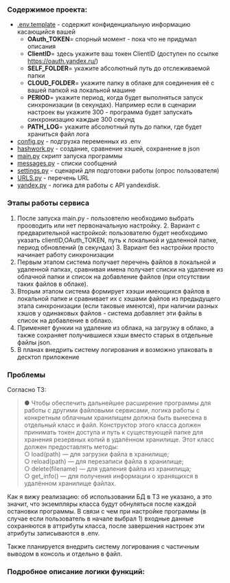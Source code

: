 ### Содержимое проекта:

* <u>.env.template</u> - содержит конфиденциальную информацию касающийся вашей
    * **OAuth_TOKEN**= спорный момент - пока что не придумал описания
    * **ClientID**= здесь укажите ваш токен ClientID (доступен по ссылке https://oauth.yandex.ru/)
    * **SELF_FOLDER**= укажите абсолютный путь до отслеживаемой папки
    * **CLOUD_FOLDER**= укажите папку в облаке для соединения её с вашей папкой на локальной машине
    * **PERIOD**= укажите период, когда будет выполняться запуск синхронизации (в секундах). Например если в
      сценарии настроек вы укажите 300 - программа будет запускать синхронизацию каждые 300 секунд
    * **PATH_LOG**= укажите абсолютный путь до папки, где будет храниться файл лога
* <u>config.py</u> - подгрузка переменных из .env
* <u>hashwork.py</u> - создание, сравнение хэшей, сохранение в json
* <u>main.py</u> скрипт запуска программы
* <u>messages.py</u> - списки сообщений
* <u>settings.py</u> - сценарий для подготовки работы (опрос пользователя)
* <u>URLS.py</u> - перечень URL
* <u>yandex.py</u> - логика для работы с API yandexdisk.

### Этапы работы сервиса

1. После запуска main.py - пользовтелю необходимо выбрать прооводить или нет первоначальную настройку. 
   2. Вариант с предварительной настройкой: пользователю будет необходимо указать clientID,OAuth_TOKEN, путь к
          локальной и
          удаленной папке, период обновлений (в секундах)
   3. Вариант без настройки просто начинает работу синхронизации
2. Первым этапом система получает перечень файлов в локальной и удаленной папках, сравнивая
   имена получает списки на удаление из облачной папки и список на
   добавление файлов (при отсутствии таких файлов в облаке).
3. Вторым этапом система формирует хээши имеющихся файлов в локальной папке и сравнивает
   их с хэшами файлов из предыдущего этапа синхронизации (если таковые имеются),
   при наличии разных хэшов у одинаковых файлов - система добавляет эти файлы в список на
   добавление в облако.
4. Применяет функии на удаление из облака, на загрузку в облако, а также сохраняет
   получившиеся хэши вместо старых в отдельные файлы json.
5. В планах внедрить систему логирования и возможно упаковать в десктоп приложение

### Проблемы

Согласно ТЗ:
> ● Чтобы обеспечить дальнейшее расширение программы для работы с другими файловыми сервисами, логика работы с
> конкретным облачным хранилищем должна быть вынесена в отдельный класс и файл. Конструктор этого класса должен
> принимать
> токен доступа и путь к существующей папке для хранения резервных копий в удалённом хранилище. Этот класс должен
> предоставлять методы:\
> ○ load(path) — для загрузки файла в хранилище;\
> ○ reload(path) — для перезаписи файла в хранилище;\
> ○ delete(filename) — для удаления файла из хранилища;\
> ○ get_info() — для получения информации о хранящихся в удалённом хранилище файлах.

Как я вижу реализацию: об использовании БД в ТЗ не указано, а это значит, что экземпляры 
класса будут обнуляться после каждой остановки программы. В связи с чем при настройке программы (в случае если 
пользователь в начале выбрал 1) входные данные сохраняются в аттрибуты класса, после завершения настроек эти атрибуты 
записываются в .env.

Также планируется внедрить систему логирования с частичным выводом в консоль и отдельно в файл.

### Подробное описание логики функций:
